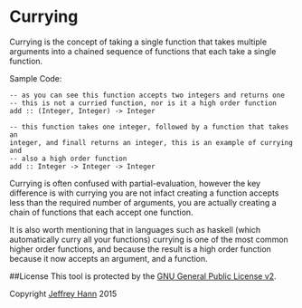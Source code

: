 # Currying

Currying is the concept of taking a single function that takes multiple arguments into a chained sequence
of functions that each take a single function.

Sample Code:

```
-- as you can see this function accepts two integers and returns one
-- this is not a curried function, nor is it a high order function
add :: (Integer, Integer) -> Integer

-- this function takes one integer, followed by a function that takes an 
integer, and finall returns an integer, this is an example of currying and 
-- also a high order function
add :: Integer -> Integer -> Integer
```


Currying is often confused with partial-evaluation, however the key difference is with currying you 
are not infact creating a function accepts less than the required number of arguments, you are actually
creating a chain of functions that each accept one function.

It is also worth mentioning that in languages such as haskell (which automatically curry all your functions)
currying is one of the most common higher order functions, and because the result is a high order function
because it now accepts an argument, and a function.

##License
This tool is protected by the [GNU General Public License v2](http://www.gnu.org/licenses/gpl-2.0.html).

Copyright [Jeffrey Hann](http://jeffreyhann.ca/) 2015
